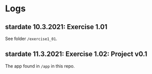 # Logs

## stardate 10.3.2021: Exercise 1.01
See folder ```/exercise1_01```.
## stardate 11.3.2021: Exercise 1.02: Project v0.1
The app found in ```/app``` in this repo.
